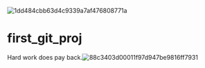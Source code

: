 ![1dd484cbb63d4c9339a7af476808771a](https://user-images.githubusercontent.com/90887230/133872461-090b98d0-2fd2-45ed-893f-364b0d3ce25f.jpg)
# first_git_proj
Hard work does pay back.![88c3403d00011f97d947be9816ff7931](https://user-images.githubusercontent.com/90887230/133872625-5aeaece9-0fa5-4578-8ccd-d577fe8feb22.jpg)

